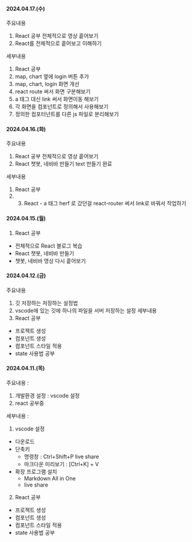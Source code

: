 #### 2024.04.17.(수)
주요내용
1. React 공부 전체적으로 영상 흩어보기
2. React를 전체적으로 흩어보고 이해하기

세부내용
1. React 공부
2. map, chart 옆에 login 버튼 추가  
3. map, chart, login 화면 개선 
4. react route 써서 화면 구분해보기 
5. a 태그 대신 link 써서 화면이동 해보기 
6. 각 화면을 컴포넌트로 정의해서 사용해보기
7. 정의한 컴포터넌트를 다른 js 파일로 분리해보기



#### 2024.04.16.(화)
주요내용
1. React 공부 전체적으로 영상 흩어보기
2. React 챗봇, 네비바 만들기 text 만들기 완료

세부내용
1. React 공부
2. 3.  React - a 태그 herf 로 갔던걸 react-router 써서 link로 바꿔서 작업하기




#### 2024.04.15.(월)
1. React 공부
-  전체적으로 React 블로그 복습
- React 챗봇, 네비바 만들기
- 챗봇, 네비바 영상 다시 흩어보기



#### 2024.04.12.(금)
주요내용
1. 깃 저장하는 저장하는 설정법
2. vscode에 있는 깃에 하나의 파일을 서버 저장하는 설정
세부내용
1. React 공부
- 프로젝트 생성
- 컴포넌트 생성
- 컴포넌트 스타일 적용
- state 사용법 공부


#### 2024.04.11.(목)
주요내용 : 
1. 개발환경 설정 : vscode 설정
2. react 공부중

세부내용 : 
1. vscode 설정
- 다운로드
- 단축키
  - 명령창 : Ctrl+Shift+P live share
  - 마크다운 미리보기 : [Ctrl+K] + V
- 확장 프로그램 설치
  - Markdown All in One
  - live share

2. React 공부
- 프로젝트 생성
- 컴포넌트 생성
- 컴포넌트 스타일 적용
- state 사용법 공부